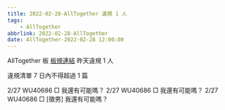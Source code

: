 ```yaml
---
title: 2022-02-28-AllTogether 違規 1 人
tags:
    - AllTogether
abbrlink: 2022-02-28-AllTogether
date: AllTogether-2022-02-28 12:00:00
---
```

AllTogether 板 [板規連結](https://www.ptt.cc/bbs/AllTogether/M.1643211430.A.5FB.html)
昨天違規 1 人
<!-- more -->

違規清單
7 日內不得超過 1 篇

2/27 WU40686 □ 我還有可能嗎？
2/27 WU40686 □ 我還有可能嗎？
2/27 WU40686 □ [徵男] 我還有可能嗎？